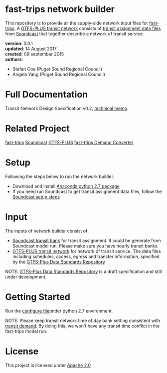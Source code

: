 # fast-trips network builder 
This repository is to provide all the supply-side network input files for [fast-trips](http://fast-trips.mtc.ca.gov/). A [GTFS-PLUS transit network](https://developers.google.com/transit/gtfs/) consists of [transit assignment data files](https://github.com/psrc/soundcast/blob/5ce7547a8384df367c92d3e48c54eea86228f47e/scripts/summarize/standard/daily_bank.py) from [Soundcast](https://github.com/psrc/soundcast/wiki) that together describe a network of transit service. 


**version**: 0.0.1  
**updated**: 14 August 2017  
**created**: 09 september 2015  
**authors**:  

 * Stefan Coe  (Puget Sound Regional Council) 
 * Angela Yang (Puget Sound Regional Council) 

# Full Documentation
Transit Network Design Specification v0.2, [technical memo](http://fast-trips.mtc.ca.gov/library/T2-NetworkDesign-StaticCopy-Sept2015V0.2.pdf). 

# Related Project
[fast-trips](https://github.com/BayAreaMetro/fast-trips)
[Soundcast](https://github.com/psrc/soundcast)
[GTFS-PLUS](https://github.com/osplanning-data-standards/GTFS-PLUS)
[fast-trips Demand Converter](https://github.com/psrc/fast-trips_demand_converter)

# Setup
Following the steps below to run the network builder. 
 * Download and install [Anaconda python 2.7 package](https://www.anaconda.com/download/)
 * If you need run Soundcast to get transit assignment data files, follow the [Soundcast setup steps](https://github.com/psrc/soundcast/wiki/Soundcast-Install)
 
# Input
The inputs of network builder consist of: 
* [Soundcast transit bank](https://github.com/psrc/soundcast/blob/5ce7547a8384df367c92d3e48c54eea86228f47e/scripts/summarize/standard/daily_bank.py) for transit assignment. It could be generate from Soundcast model run. Please make sure you have hourly transit banks. 
* [GTFS-PLUS transit network](https://github.com/osplanning-data-standards/GTFS-PLUS) for network of transit service. The data files including schedules, access, egress and transfer information, specified by the [GTFS-Plus Data Standards Repository](https://github.com/osplanning-data-standards/GTFS-PLUS)

NOTE: [GTFS-Plus Data Standards Repository](https://github.com/osplanning-data-standards/GTFS-PLUS) is a draft specification and still under development.

# Getting Started
Run the [configure file](https://github.com/psrc/fast-trips_network_builder/blob/master/config/input_configuration.py)under python 2.7 environment. 

NOTE: Please keep transit network time of day bank setting consistent with [transit demand](https://github.com/psrc/fast-trips_demand_converter). By doing this, we won't have any transit time conflict in the fast-trips model run. 

# License
This project is licensed under [Apache 2.0](https://github.com/psrc/fast-trips_network_builder/blob/Angela/LICENSE.md)



